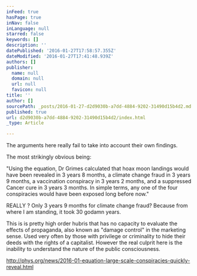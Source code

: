 ```yaml
---
inFeed: true
hasPage: true
inNav: false
inLanguage: null
starred: false
keywords: []
description: ''
datePublished: '2016-01-27T17:58:57.355Z'
dateModified: '2016-01-27T17:41:48.939Z'
authors: []
publisher:
  name: null
  domain: null
  url: null
  favicon: null
title: ''
author: []
sourcePath: _posts/2016-01-27-d2d9030b-a7dd-4884-9202-31490d15b4d2.md
published: true
url: d2d9030b-a7dd-4884-9202-31490d15b4d2/index.html
_type: Article

---
```

The arguments here
really fail to take into account their own findings.

The most strikingly
obvious being:

"Using the
equation, Dr Grimes calculated that hoax moon landings would have
been revealed in 3 years 8 months, a climate change fraud in 3 years
9 months, a vaccination conspiracy in 3 years 2 months, and a
suppressed Cancer cure in 3 years 3 months. In simple terms, any one
of the four conspiracies would have been exposed long before now."

REALLY ? Only 3
years 9 months for climate change fraud? Because from where I am
standing, it took 30 godamn years.

This is is pretty
high order hubris that has no capacity to evaluate the effects of
propaganda, also known as "damage control" in the marketing
sense. Used very often by those with privilege or criminality to hide
their deeds with the rights of a capitalist. However the real culprit
here is the inability to understand the nature of the public
consciousness. 

http://phys.org/news/2016-01-equation-large-scale-conspiracies-quickly-reveal.html